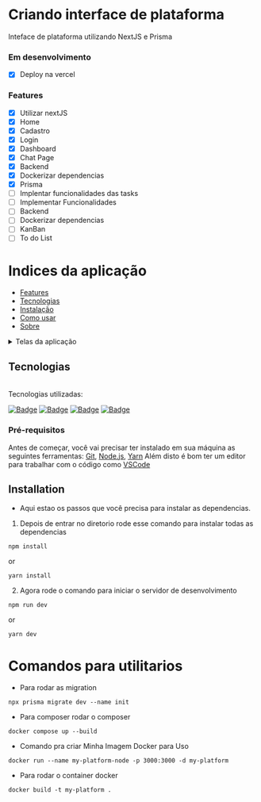 # Criando interface de plataforma

Inteface de plataforma utilizando NextJS e Prisma

### Em desenvolvimento

- [x] Deploy na vercel

### Features

- [x] Utilizar nextJS
- [x] Home
- [x] Cadastro
- [x] Login
- [x] Dashboard
- [x] Chat Page
- [x] Backend
- [x] Dockerizar dependencias
- [x] Prisma
- [ ] Implentar funcionalidades das tasks
- [ ] Implementar Funcionalidades
- [ ] Backend
- [ ] Dockerizar dependencias
- [ ] KanBan
- [ ] To do List

# Indices da aplicação

<!--ts-->

- [Features](#Features)
- [Tecnologias](#tecnologias)
- [Instalação](#instalação)
- [Como usar](#comandos)
- [Sobre](#Detalhes-da-aplicação)
<!--te-->

<details>
  <summary>Telas da aplicação</summary>
    <img src="public/images/README/home.png" width='340px' height='150px'>
    <img src="public/images/README/cadastro.jpeg" width='340px' height='150px'>
    <img src="public/images/README/login.jpeg" width='340px' height='150px'>
</details>

## Tecnologias

<br>
Tecnologias utilizadas:<br>

<a href="https://code.visualstudio.com/">![Badge](https://img.shields.io/badge/-Visual%20Studio%20Code-000000?style=for-the-badge&logo=visual-studio-code)</a>
<a href="https://pt-br.reactjs.org/">![Badge](https://img.shields.io/badge/-Next%20JS-000000?style=for-the-badge&logo=nextdotjs)</a>
<a href="https://www.w3schools.com/css/">![Badge](https://img.shields.io/badge/-CSS-blue?style=for-the-badge&logo=css3)</a>
<a href="https://www.typescriptlang.org/">![Badge](https://img.shields.io/badge/-Typescript-000000?style=for-the-badge&logo=typescript)</a>

### Pré-requisitos

Antes de começar, você vai precisar ter instalado em sua máquina as seguintes ferramentas:
[Git](https://git-scm.com), [Node.js](https://nodejs.org/en/), [Yarn](https://yarnpkg.com/)
Além disto é bom ter um editor para trabalhar com o código como [VSCode](https://code.visualstudio.com/)

## Installation

- Aqui estao os passos que você precisa para instalar as dependencias.

1. Depois de entrar no diretorio rode esse comando para instalar todas as dependencias

```
npm install
```

or

```
yarn install
```

2. Agora rode o comando para iniciar o servidor de desenvolvimento

```
npm run dev
```

or

```
yarn dev
```

# Comandos para utilitarios

- Para rodar as migration

```
npx prisma migrate dev --name init

```

- Para composer rodar o composer

```
docker compose up --build
```

- Comando pra criar Minha Imagem Docker para Uso

```
docker run --name my-platform-node -p 3000:3000 -d my-platform
```

- Para rodar o container docker

```
docker build -t my-platform .
```
